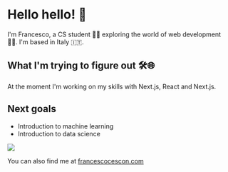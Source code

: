 # Hello hello! 👋
I'm Francesco, a CS student 👨‍🎓 exploring the world of web development 👨‍💻. I'm based in Italy 🇮🇹.

## What I'm trying to figure out 🛠️🌐
At the moment I'm working on my skills with Next.js, React and Next.js.
## Next goals
* Introduction to machine learning
* Introduction to data science

![](https://visitor-badge.glitch.me/badge?page_id=cfranc0.cfranc0)

You can also find me at [francescocescon.com](https://francescocescon.com)
